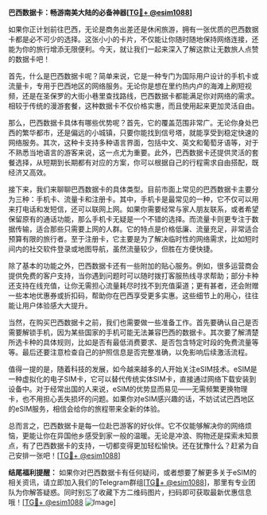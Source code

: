 **巴西数据卡：畅游南美大陆的必备神器[[TG💪+ @esim1088](https://t.me/s/esim1088)]**

如果你正计划前往巴西，无论是商务出差还是休闲旅游，拥有一张优质的巴西数据卡都是必不可少的选择。这张小小的卡片，不仅能让你随时随地保持网络连接，还能为你的旅行增添无限便利。今天，就让我们一起来深入了解这款让无数旅人点赞的数据卡吧！

首先，什么是巴西数据卡呢？简单来说，它是一种专门为国际用户设计的手机卡或流量卡，专用于巴西地区的网络服务。无论你是想在里约热内卢的海滩上刷短视频，还是在圣保罗的大街小巷里查找路线，巴西数据卡都能满足你对网络的需求。相较于传统的漫游套餐，这种数据卡不仅价格实惠，而且使用起来更加灵活自由。

那么，巴西数据卡具体有哪些优势呢？首先，它的覆盖范围非常广。无论你身处巴西的繁华都市，还是偏远的小城镇，只要你能找到信号塔，就能享受到稳定快速的网络服务。其次，这种卡支持多种语言界面，包括中文、英文和葡萄牙语等，对于不熟悉当地语言的游客来说，这一点尤为重要。此外，巴西数据卡还提供灵活的套餐选择，从短期到长期都有对应的方案，你可以根据自己的行程需求自由搭配，既经济又高效。

接下来，我们来聊聊巴西数据卡的具体类型。目前市面上常见的巴西数据卡主要分为三种：手机卡、流量卡和注册卡。其中，手机卡是最常见的一种，它不仅可以用来打电话和发短信，还可以联网上网。如果你需要经常与家人朋友联系，或者希望保留原有的通话功能，那么手机卡无疑是一个不错的选择。而流量卡则更专注于数据传输，适合那些只需要上网的人群。它的特点是价格低廉、流量充足，非常适合预算有限的旅行者。至于注册卡，它主要是为了解决临时性的网络需求，比如短时间内的社交软件登录或地图导航，虽然流量较少，但胜在方便快捷。

除了基本的功能之外，巴西数据卡还有一些附加的贴心服务。例如，很多运营商会提供免费的客户支持，当你遇到问题时可以随时拨打客服热线寻求帮助；部分卡种还支持在线充值，让你无需担心流量耗尽时找不到充值渠道；更有甚者，还会附赠一些本地优惠券或折扣码，帮助你在巴西享受更多实惠。这些细节上的用心，往往能让用户体验感大大提升。

当然，在购买巴西数据卡之前，我们也需要做一些准备工作。首先要确认自己是否需要解锁手机，因为某些国家的手机可能无法兼容巴西的数据卡。其次要了解清楚所选卡种的具体规则，比如是否有最低消费要求、是否包含特定时段的免费流量等等。最后还要注意检查自己的护照信息是否完整准确，以免影响后续激活流程。

值得一提的是，随着科技的发展，如今越来越多的人开始关注eSIM技术。eSIM是一种虚拟化的电子SIM卡，它可以替代传统实体SIM卡，直接通过网络下载安装到设备中。对于经常出国的人来说，eSIM的优势显而易见——无需频繁更换物理卡，也不用担心丢失损坏的问题。如果你对eSIM感兴趣的话，不妨试试巴西地区的eSIM服务，相信会给你的旅程带来全新的体验。

总而言之，巴西数据卡是每一位赴巴游客的好伙伴。它不仅能够解决你的网络烦恼，更能让你在异国他乡感受到家一般的温暖。无论是冲浪、购物还是探索未知景点，有了巴西数据卡的支持，一切都变得更加轻松愉快。还在犹豫什么？赶紧为自己安排一张吧！[[TG💪+ @esim1088](https://t.me/s/esim1088)]

**结尾福利提醒：**
如果你对巴西数据卡有任何疑问，或者想要了解更多关于eSIM的相关资讯，请立即加入我们的Telegram群组[[TG💪+ @esim1088](https://t.me/s/esim1088)]，那里有专业团队为你解答疑惑。同时别忘了收藏下方二维码图片，扫码即可获取最新优惠信息哦！[[TG💪+ @esim1088](https://t.me/s/esim1088) ![Image](https://i.postimg.cc/4NQfJmqS/Snipaste-2025-05-13-00-14-12.png)]